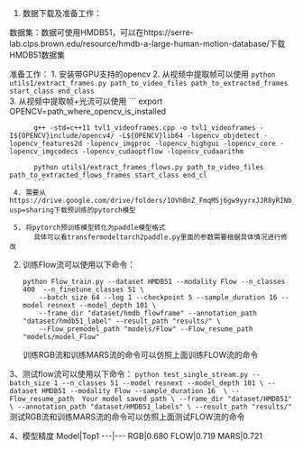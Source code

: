 1. 数据下载及准备工作：

 数据集：数据可使用HMDB51，可以在https://serre-lab.clps.brown.edu/resource/hmdb-a-large-human-motion-database/下载HMDB51数据集

 准备工作：
     1. 安装带GPU支持的opencv
     2. 从视频中提取帧可以使用
     ```
     python utils1/extract_frames.py path_to_video_files path_to_extracted_frames start_class end_class
     ```  
     3. 从视频中提取帧+光流可以使用
          ```
          export OPENCV=path_where_opencv_is_installed

          g++ -std=c++11 tvl1_videoframes.cpp -o tvl1_videoframes -I${OPENCV}include/opencv4/ -L${OPENCV}lib64 -lopencv_objdetect -lopencv_features2d -lopencv_imgproc -lopencv_highgui -lopencv_core -lopencv_imgcodecs -lopencv_cudaoptflow -lopencv_cudaarithm

          python utils1/extract_frames_flows.py path_to_video_files path_to_extracted_flows_frames start_class end_cl
          ```
     4. 需要从https://drive.google.com/drive/folders/1OVhBnZ_FmqMSj6gw9yyrxJJR8yRINb_G?usp=sharing下载预训练的pytorch模型

     5. 将pytorch预训练模型转化为paddle模型格式
          具体可以看transfermodeltorch2paddle.py里面的参数需要根据具体情况进行修改

2. 训练Flow流可以使用以下命令：
     ```
     python Flow_train.py --dataset HMDB51 --modality Flow --n_classes 400  --n_finetune_classes 51 \
         --batch_size 64 --log 1 --checkpoint 5 --sample_duration 16 --model resnext --model_depth 101 \
         --frame_dir "dataset/hmdb_flowframe" --annotation_path "dataset/hmdb51_label" --result_path "results/" \
         --Flow_premodel_path "models/Flow" --Flow_resume_path "models/model_Flow"
     ```
     训练RGB流和训练MARS流的命令可以仿照上面训练FLOW流的命令
     
3、测试flow流可以使用以下命令：
    ```
     python test_single_stream.py --batch_size 1 --n_classes 51 --model resnext --model_depth 101 \
          --dataset HMDB51 --modality Flow --sample_duration 16  \
          --Flow_resume_path  Your model saved path \
          --frame_dir "dataset/HMDB51" \
          --annotation_path "dataset/HMDB51_labels" \
          --result_path "results/"
    ```
     测试RGB流和训练MARS流的命令可以仿照上面测试FLOW流的命令

4、模型精度
Model|Top1
---|---
RGB|0.680
FLOW|0.719
MARS|0.721
